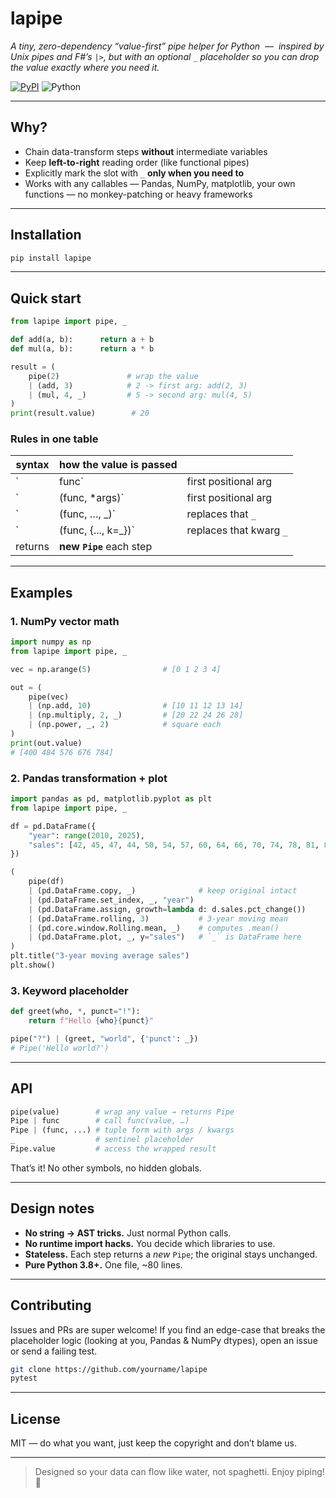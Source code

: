 # lapipe

*A tiny, zero-dependency “value-first” pipe helper for Python &nbsp;—&nbsp; inspired by Unix pipes and F#’s `|>`, but with an optional `_` placeholder so you can drop the value exactly where you need it.*

[![PyPI](https://img.shields.io/pypi/v/lapipe?color=%2337c)](https://pypi.org/project/lapipe/)
![Python](https://img.shields.io/badge/python-3.8%2B-blue.svg)

---

## Why?

* Chain data-transform steps **without** intermediate variables  
* Keep **left-to-right** reading order (like functional pipes)  
* Explicitly mark the slot with `_` **only when you need to**  
* Works with any callables — Pandas, NumPy, matplotlib, your own functions — no monkey-patching or heavy frameworks

---

## Installation

```bash
pip install lapipe
````

---

## Quick start

```python
from lapipe import pipe, _

def add(a, b):      return a + b
def mul(a, b):      return a * b

result = (
    pipe(2)               # wrap the value
    | (add, 3)            # 2 -> first arg: add(2, 3)
    | (mul, 4, _)         # 5 -> second arg: mul(4, 5)
)
print(result.value)        # 20
```

### Rules in one table

| syntax  | how the value is passed  |                         |
| ------- | ------------------------ | ----------------------- |
| \`      | func\`                   | first positional arg    |
| \`      | (func, \*args)\`         | first positional arg    |
| \`      | (func,  …, \_)\`         | replaces that `_`       |
| \`      | (func, {..., k=\_})\`    | replaces that kwarg `_` |
| returns | **new `Pipe`** each step |                         |

---

## Examples

### 1. NumPy vector math

```python
import numpy as np
from lapipe import pipe, _

vec = np.arange(5)                # [0 1 2 3 4]

out = (
    pipe(vec)
    | (np.add, 10)                # [10 11 12 13 14]
    | (np.multiply, 2, _)         # [20 22 24 26 28]
    | (np.power, _, 2)            # square each
)
print(out.value)
# [400 484 576 676 784]
```

### 2. Pandas transformation + plot

```python
import pandas as pd, matplotlib.pyplot as plt
from lapipe import pipe, _

df = pd.DataFrame({
    "year": range(2010, 2025),
    "sales": [42, 45, 47, 44, 50, 54, 57, 60, 64, 66, 70, 74, 78, 81, 85]
})

(
    pipe(df)
    | (pd.DataFrame.copy, _)              # keep original intact
    | (pd.DataFrame.set_index, _, "year")
    | (pd.DataFrame.assign, growth=lambda d: d.sales.pct_change())
    | (pd.DataFrame.rolling, 3)           # 3-year moving mean
    | (pd.core.window.Rolling.mean, _)    # computes .mean()
    | (pd.DataFrame.plot, _, y="sales")   # `_` is DataFrame here
)
plt.title("3-year moving average sales")
plt.show()
```

### 3. Keyword placeholder

```python
def greet(who, *, punct="!"):
    return f"Hello {who}{punct}"

pipe("?") | (greet, "world", {'punct': _})
# Pipe('Hello world?')
```

---

## API

```python
pipe(value)        # wrap any value → returns Pipe
Pipe | func        # call func(value, …)
Pipe | (func, ...) # tuple form with args / kwargs
_                  # sentinel placeholder
Pipe.value         # access the wrapped result
```

That’s it! No other symbols, no hidden globals.

---

## Design notes

* **No string → AST tricks.** Just normal Python calls.
* **No runtime import hacks.** You decide which libraries to use.
* **Stateless.** Each step returns a *new* `Pipe`; the original stays unchanged.
* **Pure Python 3.8+.** One file, \~80 lines.

---

## Contributing

Issues and PRs are super welcome!
If you find an edge-case that breaks the placeholder logic (looking at you, Pandas & NumPy dtypes), open an issue or send a failing test.

```bash
git clone https://github.com/yourname/lapipe
pytest
```

---

## License

MIT — do what you want, just keep the copyright and don’t blame us.

---

> Designed so your data can flow like water, not spaghetti. Enjoy piping! 🚰


